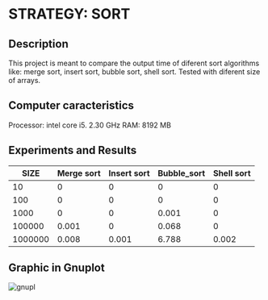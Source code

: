 
# STRATEGY: SORT
## Description
This project is meant to compare the output time of diferent sort algorithms like: merge sort, insert sort, bubble sort, shell sort. Tested  with diferent size of arrays.
 ## Computer caracteristics
 Processor: intel core i5. 2.30 GHz
 RAM: 8192 MB

## Experiments and Results

| SIZE  | Merge sort | Insert sort |  Bubble_sort | Shell sort |
| ------------- | ------------- | ------------- | ------------- | ------------- |
| 10 | 0 | 0 | 0 | 0 |
| 100 | 0 | 0 | 0 | 0 |
| 1000 | 0 | 0 | 0.001 | 0 |
| 100000 | 0.001 | 0 | 0.068 | 0 |
| 1000000 | 0.008 | 0.001 | 6.788 | 0.002 |


## Graphic in Gnuplot

![gnupl](https://user-images.githubusercontent.com/38145387/39535121-bd757fc2-4df8-11e8-8b15-b8348fe507c4.png)
